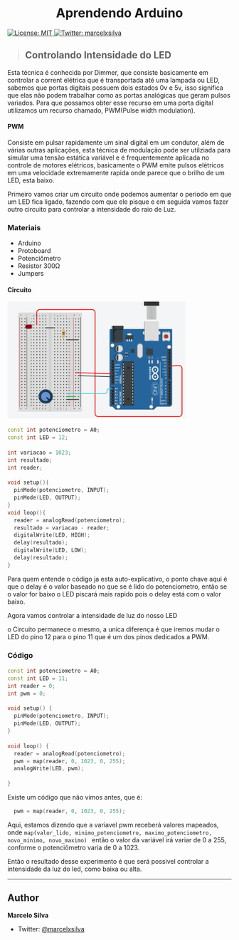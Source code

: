 <h1 align="center">Aprendendo Arduino</h1>
<p>
  <a href="#" target="_blank">
    <img alt="License: MIT" src="https://img.shields.io/badge/License-MIT-yellow.svg" />
  </a>
  <a href="https://twitter.com/marcelxsilva" target="_blank">
    <img alt="Twitter: marcelxsilva" src="https://img.shields.io/twitter/follow/marcelxsilva.svg?style=social" />
  </a>
</p>

> ## Controlando Intensidade do LED

Esta técnica é conhecida por Dimmer, que consiste basicamente em controlar a corrent elétrica que é transportada até uma lampada ou LED, sabemos que portas digitais possuem dois estados 0v e 5v, isso significa que elas não podem trabalhar como as portas analógicas que geram pulsos variados. Para que possamos obter esse recurso em uma porta digital utilizamos um recurso chamado, PWM(Pulse width modulation).

#### PWM
Consiste em pulsar rapidamente um sinal digital em um condutor, além de várias outras aplicações, esta técnica de modulação pode ser utilziada para simular uma tensão estática variável e é frequentemente aplicada no controle de motores elétricos, basicamente o PWM emite pulsos elétricos em uma velocidade extremamente rapida onde parece que o brilho de um LED, esta baixo.


Primeiro vamos criar um circuito onde podemos aumentar o periodo em que um LED fica ligado, fazendo com que ele pisque e em seguida vamos fazer outro circuito para controlar a intensidade do raio de Luz.

### Materiais
- Arduino
- Protoboard
- Potenciômetro
- Resistor 300Ω
- Jumpers

#### Circuito
<img src='../images/dimmer.png' width='400' />

```C++
const int potenciometro = A0;
const int LED = 12;

int variacao = 1023;
int resultado;
int reader;

void setup(){
  pinMode(potenciometro, INPUT);
  pinMode(LED, OUTPUT);
}
void loop(){
  reader = analogRead(potenciometro);
  resultado = variacao - reader;
  digitalWrite(LED, HIGH);
  delay(resultado);
  digitalWrite(LED, LOW);
  delay(resultado);
}
```

Para quem entende o código ja esta auto-explicativo, o ponto chave aqui é que o delay é o valor baseado no que se é lido do potenciometro, então se o valor for baixo o LED piscará mais rapido pois o delay está com o valor baixo.

Agora vamos controlar a intensidade de luz do nosso LED

o Circuito permanece o mesmo, a unica diferença é que iremos mudar o LED do pino 12 para o pino 11 que é um dos pinos dedicados a PWM.

### Código
```C++
const int potenciometro = A0; 
const int LED = 11; 
int reader = 0; 
int pwm = 0; 

void setup() {
  pinMode(potenciometro, INPUT);
  pinMode(LED, OUTPUT); 
}

void loop() {
  reader = analogRead(potenciometro);
  pwm = map(reader, 0, 1023, 0, 255); 
  analogWrite(LED, pwm);
  
}
```
Existe um código que não vimos antes, que é:
```C++
  pwm = map(reader, 0, 1023, 0, 255); 
```

Aqui, estamos dizendo que a variavel pwm receberá valores mapeados, onde <code>map(valor_lido, minimo_potenciometro, maximo_potenciometro, novo_minimo, novo_maximo) </code> então o valor da variável irá variar de 0 a 255, conforme o potenciômetro varia de 0 a 1023.

Então o resultado desse experimento é que será possivel controlar a intensidade da luz do led, como baixa ou alta.

<hr/>

## Author

 **Marcelo Silva**

* Twitter: [@marcelxsilva](https://twitter.com/marcelxsilva)

